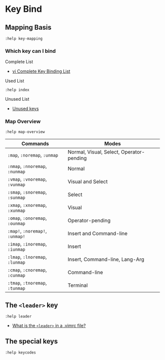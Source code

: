 # Key Bind

## Mapping Basis

```vim
:help key-mapping
```

### Which key can I bind

Complete List

* [vi Complete Key Binding List](https://hea-www.harvard.edu/~fine/Tech/vi.html)

Used List

```vim
:help index
```

Unused List

* [Unused keys](https://vim.fandom.com/wiki/Unused_keys)

### Map Overview

```vim
:help map-overview
```

| Commands                         | Modes                                    |
| -------------------------------- | ---------------------------------------- |
| `:map`,   `:noremap`, `:unmap`   | Normal, Visual, Select, Operator-pending |
| `:nmap`,  `:nnoremap`, `:nunmap` | Normal                                   |
| `:vmap`,  `:vnoremap`, `:vunmap` | Visual and Select                        |
| `:smap`,  `:snoremap`, `:sunmap` | Select                                   |
| `:xmap`,  `:xnoremap`, `:xunmap` | Visual                                   |
| `:omap`,  `:onoremap`, `:ounmap` | Operator-pending                         |
| `:map!`,  `:noremap!`, `:unmap!` | Insert and Command-line                  |
| `:imap`,  `:inoremap`, `:iunmap` | Insert                                   |
| `:lmap`,  `:lnoremap`, `:lunmap` | Insert, Command-line, Lang-Arg           |
| `:cmap`,  `:cnoremap`, `:cunmap` | Command-line                             |
| `:tmap`,  `:tnoremap`, `:tunmap` | Terminal                                 |

## The `<leader>` key

```vim
:help leader
```

* [What is the `<leader>` in a .vimrc file?](https://stackoverflow.com/questions/1764263/what-is-the-leader-in-a-vimrc-file)

## The special keys

```vim
:help keycodes
```
